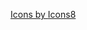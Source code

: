 <a target="_blank" href="https://icons8.com/">Icons by <a target="_blank" href="https://icons8.com">Icons8</a>
